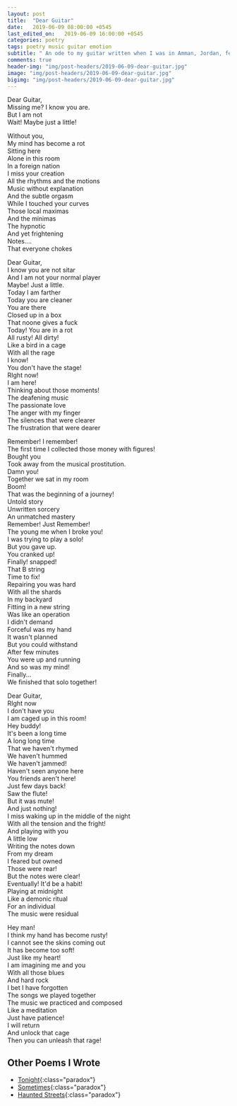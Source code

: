 ```yaml
---
layout: post
title:  "Dear Guitar"
date:   2019-06-09 08:00:00 +0545
last_edited_on:   2019-06-09 16:00:00 +0545
categories: poetry
tags: poetry music guitar emotion 
subtitle: " An ode to my guitar written when I was in Amman, Jordan, feeling stressed from work and missing the guitar."
comments: true
header-img: "img/post-headers/2019-06-09-dear-guitar.jpg"
image: "img/post-headers/2019-06-09-dear-guitar.jpg"
bigimg: "img/post-headers/2019-06-09-dear-guitar.jpg"
---
```


Dear Guitar,  
Missing me?
I know you are.  
But I am not  
Wait! Maybe just a little!  
  
Without you,  
My mind has become a  rot  
Sitting here  
Alone in this room  
In a foreign nation  
I miss your creation  
All the rhythms and the motions  
Music without explanation  
And the subtle orgasm  
While I touched your curves  
Those local maximas  
And the minimas  
The hypnotic  
And yet frightening  
Notes....  
That everyone chokes  
  
  
Dear Guitar,  
I know you are not sitar  
And I am not  your normal player  
Maybe! Just a little.  
Today I am farther  
Today you are cleaner  
You are there  
Closed up in a box  
That noone gives a fuck  
Today! You are in a rot  
All rusty! All dirty!  
Like a bird in a cage  
With all the rage  
I know!  
You don't have the stage!  
RIght now!  
I am here!  
Thinking about those moments!  
The deafening music  
The passionate love  
The anger with my finger  
The silences that were clearer  
The frustration that were dearer  
  
Remember! I remember!  
The first time I collected those money with figures!  
Bought you  
Took away from the musical prostitution.  
Damn you!  
Together we sat in my room  
Boom!  
That was the beginning of a journey!  
Untold story  
Unwritten sorcery  
An unmatched mastery  
Remember! Just Remember!  
The young me when I broke you!  
I was trying to play a solo!  
But you gave up.  
You cranked up!  
Finally! snapped!  
That B string  
Time to fix!  
Repairing you was hard  
With all the shards  
In my backyard  
Fitting in a new string  
Was like an operation  
I didn't demand  
Forceful was my hand  
It wasn't planned  
But you could withstand  
After few minutes  
You were up and running  
And so was my mind!  
Finally...  
We finished that solo together!  
  
Dear Guitar,  
RIght now  
I don't have you  
I am caged up in this room!  
Hey buddy!  
It's been a long time  
A long long time  
That we haven't rhymed  
We haven't hummed  
We haven't jammed!  
Haven't seen anyone here  
You friends aren't here!  
Just few days back!  
Saw the flute!  
But it was mute!  
And just nothing!  
I miss waking up in the middle of the night  
With all the tension and the fright!  
And playing with you  
A little low  
Writing the notes down  
From my dream  
I feared but owned  
Those were rear!  
But the notes were clear!  
Eventually! It'd be a habit!  
Playing at midnight  
Like a demonic ritual  
For an individual  
The music were residual  
  
  


Hey man!  
I think my hand has become rusty!  
I cannot see the skins coming out  
It has become too soft!  
Just like my heart!  
I am imagining me and you  
With all those blues  
And hard rock  
I bet I have forgotten  
The songs we played together  
The music we practiced  and composed  
Like a meditation  
Just have patience!  
I will return  
And unlock that cage  
Then you can unleash that rage!  
  
  
## Other Poems I Wrote
- [Tonight](/poetry/tonight.html){:class="paradox"}
- [Sometimes](/poetry/sometimes.html){:class="paradox"}
- [Haunted Streets](/poetry/haunted-streets.html){:class="paradox"}
